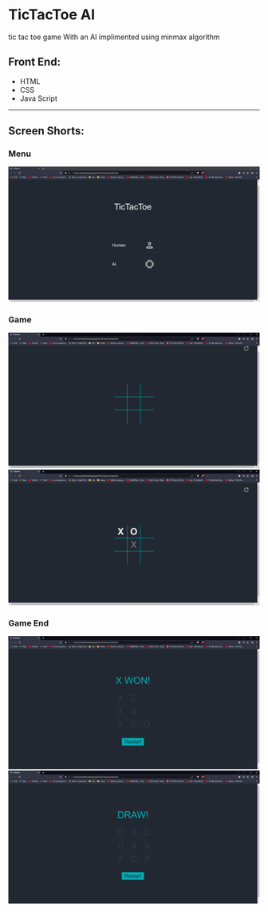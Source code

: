# TicTacToe AI
tic tac toe game With an AI implimented using minmax algorithm

## Front End:
- HTML
- CSS
- Java Script

----
## Screen Shorts:

### Menu
![Menu](screenshort/Menu.PNG)

### Game
![Game](screenshort/game1.PNG)
![hover](screenshort/Hover.PNG)

### Game End
![winning](screenshort/winnig.PNG)
![Draw](screenshort/Draw.PNG)